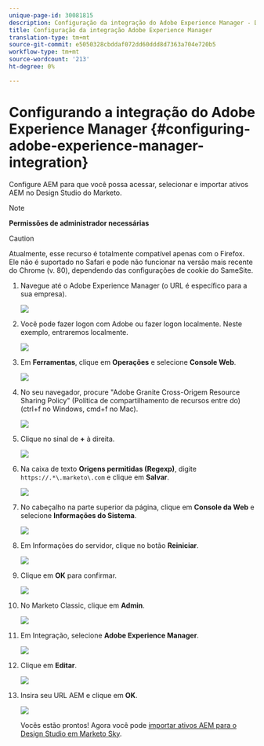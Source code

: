 ```yaml
---
unique-page-id: 30081815
description: Configuração da integração do Adobe Experience Manager - Documentos do Marketing - Documentação do produto
title: Configuração da integração Adobe Experience Manager
translation-type: tm+mt
source-git-commit: e5050328cbddaf072dd60ddd8d7363a704e720b5
workflow-type: tm+mt
source-wordcount: '213'
ht-degree: 0%

---
```



# Configurando a integração do Adobe Experience Manager {#configuring-adobe-experience-manager-integration}

Configure AEM para que você possa acessar, selecionar e importar ativos AEM no Design Studio do Marketo.

>[!NOTE]
>
>**Permissões de administrador necessárias**

>[!CAUTION]
>
>Atualmente, esse recurso é totalmente compatível apenas com o Firefox. Ele não é suportado no Safari e pode não funcionar na versão mais recente do Chrome (v. 80), dependendo das configurações de cookie do SameSite.

1. Navegue até o Adobe Experience Manager (o URL é específico para a sua empresa).

   ![](assets/one.png)

1. Você pode fazer logon com Adobe ou fazer logon localmente. Neste exemplo, entraremos localmente.

   ![](assets/two.png)

1. Em **Ferramentas**, clique em **Operações** e selecione **Console Web**.

   ![](assets/2a.png)

1. No seu navegador, procure &quot;Adobe Granite Cross-Origem Resource Sharing Policy&quot; (Política de compartilhamento de recursos entre  do) (ctrl+f no Windows, cmd+f no Mac).

   ![](assets/three.png)

1. Clique no sinal de **+** à direita.

   ![](assets/four.png)

1. Na caixa de texto **Origens permitidas (Regexp)**, digite `https://.*\.marketo\.com` e clique em **Salvar**.

   ![](assets/five-psd.png)

1. No cabeçalho na parte superior da página, clique em **Console da Web** e selecione **Informações do Sistema**.

   ![](assets/six.png)

1. Em Informações do servidor, clique no botão **Reiniciar**.

   ![](assets/seven.png)

1. Clique em **OK** para confirmar.

   ![](assets/eight.png)

1. No Marketo Classic, clique em **Admin**.

   ![](assets/nine.png)

1. Em Integração, selecione **Adobe Experience Manager**.

   ![](assets/ten.png)

1. Clique em **Editar**.

   ![](assets/eleven.png)

1. Insira seu URL AEM e clique em **OK**.

   ![](assets/twelve.png)

   Vocês estão prontos! Agora você pode [importar ativos AEM para o Design Studio em Marketo Sky](https://help.marketo.com/hc/en-us/articles/360036765993).
